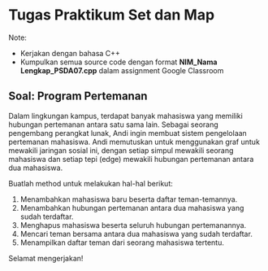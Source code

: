 # Tugas Praktikum Set dan Map

Note:

- Kerjakan dengan bahasa C++
- Kumpulkan semua source code dengan format **NIM_Nama Lengkap_PSDA07.cpp** dalam assignment Google Classroom

## Soal: Program Pertemanan

Dalam lingkungan kampus, terdapat banyak mahasiswa yang memiliki hubungan pertemanan antara satu sama lain. Sebagai seorang pengembang perangkat lunak, Andi ingin membuat sistem pengelolaan pertemanan mahasiswa. Andi memutuskan untuk menggunakan graf untuk mewakili jaringan sosial ini, dengan setiap simpul mewakili seorang mahasiswa dan setiap tepi (edge) mewakili hubungan pertemanan antara dua mahasiswa.

Buatlah method untuk melakukan hal-hal berikut:
1. Menambahkan mahasiswa baru beserta daftar teman-temannya.
2. Menambahkan hubungan pertemanan antara dua mahasiswa yang sudah terdaftar.
3. Menghapus mahasiswa beserta seluruh hubungan pertemanannya.
4. Mencari teman bersama antara dua mahasiswa yang sudah terdaftar.
5. Menampilkan daftar teman dari seorang mahasiswa tertentu.

Selamat mengerjakan!
